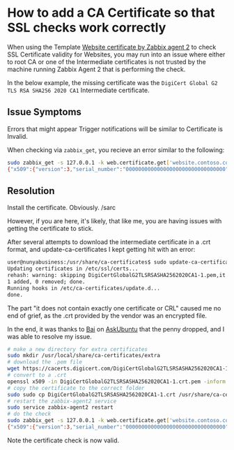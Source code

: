 # How to add a CA Certificate so that SSL checks work correctly

When using the Template [Website certificate by Zabbix agent 2](https://git.zabbix.com/projects/ZBX/repos/zabbix/browse/templates/app/certificate_agent2?at=release/7.0) to check SSL Certificate validity for Websites, you may run into an issue where either to root CA or one of the Intermediate certificates is not trusted by the machine running Zabbix Agent 2 that is performing the check.

In the below example, the missing certificate was the `DigiCert Global G2 TLS RSA SHA256 2020 CA1` Intermediate certificate.

## Issue Symptoms

Errors that might appear Trigger notifications will be similar to Certificate is Invalid.

When checking via `zabbix_get`, you recieve an error similar to the following:

```bash
sudo zabbix_get -s 127.0.0.1 -k web.certificate.get['website.contoso.com']
{"x509":{"version":3,"serial_number":"00000000000000000000000000000000","signature_algorithm":"SHA512-RSA","issuer":"CN=DigiCert Global G2 TLS RSA SHA256 2020 CA1,O=DigiCert Inc,C=US","not_before":{"value":"Apr 17 00:00:00 2024 GMT","timestamp":1713312000},"not_after":{"value":"May 18 23:59:59 2025 GMT","timestamp":1747612799},"subject":"CN=website.contoso.com,O=Contoso,L=Some Place,ST=Some State,C=US","public_key_algorithm":"RSA","alternative_names":["website.contoso.com"]},"result":{"value":"invalid","message":"failed to verify certificate: x509: certificate signed by unknown authority"},"sha1_fingerprint":"0000000000000000000000000000000000000000","sha256_fingerprint":"0000000000000000000000000000000000000000000000000000000000000000"}
```

## Resolution

Install the certificate. Obviously. /sarc

However, if you are here, it's likely, that like me, you are having issues with getting the certificate to stick.

After several attempts to download the intermediate certificate in a .crt format, and update-ca-certificates I kept getting hit with an error:

```bash
user@nunyabusiness:/usr/share/ca-certificates$ sudo update-ca-certificates
Updating certificates in /etc/ssl/certs...
rehash: warning: skipping DigiCertGlobalG2TLSRSASHA2562020CA1-1.pem,it does not contain exactly one certificate or CRL
1 added, 0 removed; done.
Running hooks in /etc/ca-certificates/update.d...
done.
```

The part "it does not contain exactly one certificate or CRL" caused me no end of grief, as the .crt provided by the vendor was an encrypted file.

In the end, it was thanks to [Bai](https://askubuntu.com/users/41616/bai) on [AskUbuntu](https://askubuntu.com/a/94861) that the penny dropped, and I was able to resolve my issue.

```bash
# make a new directory for extra certificates
sudo mkdir /usr/local/share/ca-certificates/extra
# download the .pem file
wget https://cacerts.digicert.com/DigiCertGlobalG2TLSRSASHA2562020CA1-1.crt.pem -O DigiCertGlobalG2TLSRSASHA2562020CA1-1.crt.pem
# convert to a .crt
openssl x509 -in DigiCertGlobalG2TLSRSASHA2562020CA1-1.crt.pem -inform PEM -out DigiCertGlobalG2TLSRSASHA2562020CA1-1.crt
# copy the certificate to the correct folder
sudo sudo cp DigiCertGlobalG2TLSRSASHA2562020CA1-1.crt /usr/share/ca-certificates/extra/
# restart the zabbix-agent2 service
sudo service zabbix-agent2 restart
# do the check
sudo zabbix_get -s 127.0.0.1 -k web.certificate.get['website.contoso.com']
{"x509":{"version":3,"serial_number":"00000000000000000000000000000000","signature_algorithm":"SHA512-RSA","issuer":"CN=DigiCert Global G2 TLS RSA SHA256 2020 CA1,O=DigiCert Inc,C=US","not_before":{"value":"Apr 17 00:00:00 2024 GMT","timestamp":1713312000},"not_after":{"value":"May 18 23:59:59 2025 GMT","timestamp":1747612799},"subject":"CN=website.contoso.com,O=Contoso,L=Some Place,ST=Some State,C=US","public_key_algorithm":"RSA","alternative_names":["website.contoso.com"]},"result":{"value":"valid","message":"certificate verified successfully"},"sha1_fingerprint":"0000000000000000000000000000000000000000","sha256_fingerprint":"0000000000000000000000000000000000000000000000000000000000000000"}
```

Note the certificate check is now valid.
